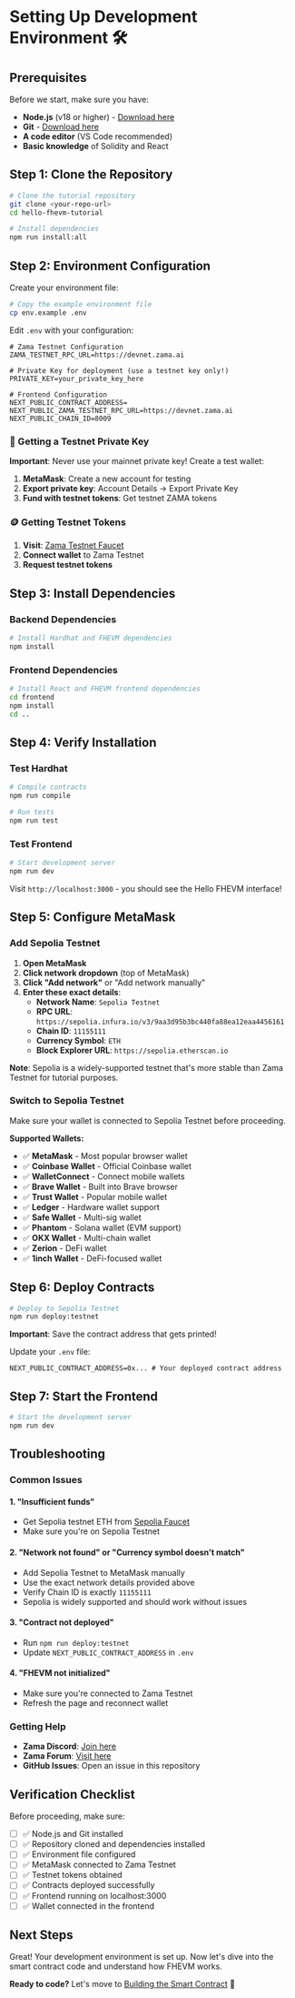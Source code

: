 # Setting Up Development Environment 🛠️

## Prerequisites

Before we start, make sure you have:

- **Node.js** (v18 or higher) - [Download here](https://nodejs.org/)
- **Git** - [Download here](https://git-scm.com/)
- **A code editor** (VS Code recommended)
- **Basic knowledge** of Solidity and React

## Step 1: Clone the Repository

```bash
# Clone the tutorial repository
git clone <your-repo-url>
cd hello-fhevm-tutorial

# Install dependencies
npm run install:all
```

## Step 2: Environment Configuration

Create your environment file:

```bash
# Copy the example environment file
cp env.example .env
```

Edit `.env` with your configuration:

```env
# Zama Testnet Configuration
ZAMA_TESTNET_RPC_URL=https://devnet.zama.ai

# Private Key for deployment (use a testnet key only!)
PRIVATE_KEY=your_private_key_here

# Frontend Configuration
NEXT_PUBLIC_CONTRACT_ADDRESS=
NEXT_PUBLIC_ZAMA_TESTNET_RPC_URL=https://devnet.zama.ai
NEXT_PUBLIC_CHAIN_ID=8009
```

### 🔐 Getting a Testnet Private Key

**Important**: Never use your mainnet private key! Create a test wallet:

1. **MetaMask**: Create a new account for testing
2. **Export private key**: Account Details → Export Private Key
3. **Fund with testnet tokens**: Get testnet ZAMA tokens

### 🪙 Getting Testnet Tokens

1. **Visit**: [Zama Testnet Faucet](https://faucet.zama.ai/)
2. **Connect wallet** to Zama Testnet
3. **Request testnet tokens**

## Step 3: Install Dependencies

### Backend Dependencies
```bash
# Install Hardhat and FHEVM dependencies
npm install
```

### Frontend Dependencies
```bash
# Install React and FHEVM frontend dependencies
cd frontend
npm install
cd ..
```

## Step 4: Verify Installation

### Test Hardhat
```bash
# Compile contracts
npm run compile

# Run tests
npm run test
```

### Test Frontend
```bash
# Start development server
npm run dev
```

Visit `http://localhost:3000` - you should see the Hello FHEVM interface!

## Step 5: Configure MetaMask

### Add Sepolia Testnet
1. **Open MetaMask**
2. **Click network dropdown** (top of MetaMask)
3. **Click "Add network"** or "Add network manually"
4. **Enter these exact details**:
   - **Network Name**: `Sepolia Testnet`
   - **RPC URL**: `https://sepolia.infura.io/v3/9aa3d95b3bc440fa88ea12eaa4456161`
   - **Chain ID**: `11155111`
   - **Currency Symbol**: `ETH`
   - **Block Explorer URL**: `https://sepolia.etherscan.io`

**Note**: Sepolia is a widely-supported testnet that's more stable than Zama Testnet for tutorial purposes.

### Switch to Sepolia Testnet
Make sure your wallet is connected to Sepolia Testnet before proceeding.

**Supported Wallets:**
- ✅ **MetaMask** - Most popular browser wallet
- ✅ **Coinbase Wallet** - Official Coinbase wallet
- ✅ **WalletConnect** - Connect mobile wallets
- ✅ **Brave Wallet** - Built into Brave browser
- ✅ **Trust Wallet** - Popular mobile wallet
- ✅ **Ledger** - Hardware wallet support
- ✅ **Safe Wallet** - Multi-sig wallet
- ✅ **Phantom** - Solana wallet (EVM support)
- ✅ **OKX Wallet** - Multi-chain wallet
- ✅ **Zerion** - DeFi wallet
- ✅ **1inch Wallet** - DeFi-focused wallet

## Step 6: Deploy Contracts

```bash
# Deploy to Sepolia Testnet
npm run deploy:testnet
```

**Important**: Save the contract address that gets printed!

Update your `.env` file:
```env
NEXT_PUBLIC_CONTRACT_ADDRESS=0x... # Your deployed contract address
```

## Step 7: Start the Frontend

```bash
# Start the development server
npm run dev
```

## Troubleshooting

### Common Issues

#### 1. **"Insufficient funds"**
- Get Sepolia testnet ETH from [Sepolia Faucet](https://sepoliafaucet.com/)
- Make sure you're on Sepolia Testnet

#### 2. **"Network not found" or "Currency symbol doesn't match"**
- Add Sepolia Testnet to MetaMask manually
- Use the exact network details provided above
- Verify Chain ID is exactly `11155111`
- Sepolia is widely supported and should work without issues

#### 3. **"Contract not deployed"**
- Run `npm run deploy:testnet`
- Update `NEXT_PUBLIC_CONTRACT_ADDRESS` in `.env`

#### 4. **"FHEVM not initialized"**
- Make sure you're connected to Zama Testnet
- Refresh the page and reconnect wallet

### Getting Help

- **Zama Discord**: [Join here](https://discord.gg/zama)
- **Zama Forum**: [Visit here](https://forum.zama.ai/)
- **GitHub Issues**: Open an issue in this repository

## Verification Checklist

Before proceeding, make sure:

- [ ] ✅ Node.js and Git installed
- [ ] ✅ Repository cloned and dependencies installed
- [ ] ✅ Environment file configured
- [ ] ✅ MetaMask connected to Zama Testnet
- [ ] ✅ Testnet tokens obtained
- [ ] ✅ Contracts deployed successfully
- [ ] ✅ Frontend running on localhost:3000
- [ ] ✅ Wallet connected in the frontend

## Next Steps

Great! Your development environment is set up. Now let's dive into the smart contract code and understand how FHEVM works.

**Ready to code?** Let's move to [Building the Smart Contract](03-smart-contract.md) 🚀

